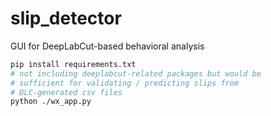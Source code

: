 # slip_detector
GUI for DeepLabCut-based behavioral analysis

```bash
pip install requirements.txt 
# not including deeplabcut-related packages but would be
# sufficient for validating / predicting slips from 
# DLC-generated csv files
python ./wx_app.py
```
